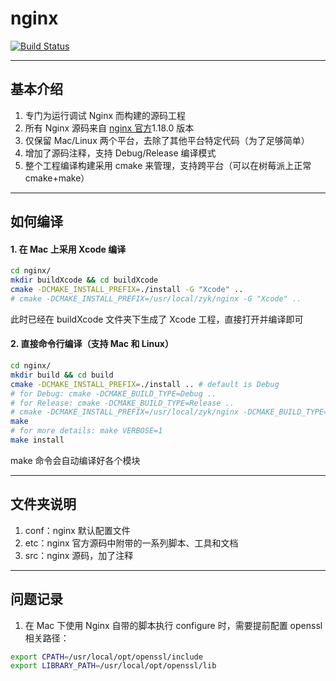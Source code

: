 # nginx

[![Build Status](https://travis-ci.com/zhyingkun/nginx.svg)](https://travis-ci.com/zhyingkun/nginx)

---

## 基本介绍

1. 专门为运行调试 Nginx 而构建的源码工程
2. 所有 Nginx 源码来自 [nginx 官方](https://nginx.org)1.18.0 版本
3. 仅保留 Mac/Linux 两个平台，去除了其他平台特定代码（为了足够简单）
4. 增加了源码注释，支持 Debug/Release 编译模式
5. 整个工程编译构建采用 cmake 来管理，支持跨平台（可以在树莓派上正常 cmake+make）

---

## 如何编译

#### 1. 在 Mac 上采用 Xcode 编译

```bash
cd nginx/
mkdir buildXcode && cd buildXcode
cmake -DCMAKE_INSTALL_PREFIX=./install -G "Xcode" ..
# cmake -DCMAKE_INSTALL_PREFIX=/usr/local/zyk/nginx -G "Xcode" ..
```

此时已经在 buildXcode 文件夹下生成了 Xcode 工程，直接打开并编译即可

#### 2. 直接命令行编译（支持 Mac 和 Linux）

```bash
cd nginx/
mkdir build && cd build
cmake -DCMAKE_INSTALL_PREFIX=./install .. # default is Debug
# for Debug: cmake -DCMAKE_BUILD_TYPE=Debug ..
# for Release: cmake -DCMAKE_BUILD_TYPE=Release ..
# cmake -DCMAKE_INSTALL_PREFIX=/usr/local/zyk/nginx -DCMAKE_BUILD_TYPE=Release ..
make
# for more details: make VERBOSE=1
make install
```

make 命令会自动编译好各个模块

---

## 文件夹说明

1. conf：nginx 默认配置文件
2. etc：nginx 官方源码中附带的一系列脚本、工具和文档
3. src：nginx 源码，加了注释

---

## 问题记录

1. 在 Mac 下使用 Nginx 自带的脚本执行 configure 时，需要提前配置 openssl 相关路径：

```bash
export CPATH=/usr/local/opt/openssl/include
export LIBRARY_PATH=/usr/local/opt/openssl/lib
```
